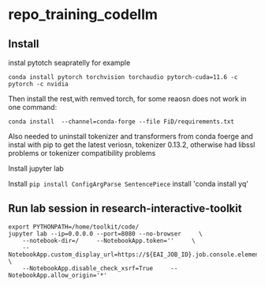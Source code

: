 # repo_training_codellm

## Install

instal pytotch seapratelly for example 
```
conda install pytorch torchvision torchaudio pytorch-cuda=11.6 -c pytorch -c nvidia
```

Then install the rest,with remved torch, for some reaosn does not work in one command:
```
conda install  --channel=conda-forge --file FiD/requirements.txt
```

Also needed to uninstall tokenizer and transformers from conda foerge and instal with pip to get the latest veriosn, tokenizer 0.13.2, otherwise had libssl problems or tokenizer compatibility problems

Install jupyter lab


Install `pip install ConfigArgParse SentencePiece`
install 'conda install yq'
 

## Run lab session in research-interactive-toolkit
```
export PYTHONPATH=/home/toolkit/code/
jupyter lab --ip=0.0.0.0 --port=8080 --no-browser     \
    --notebook-dir=/     --NotebookApp.token=''     \
    --NotebookApp.custom_display_url=https://${EAI_JOB_ID}.job.console.elementai.com    \
    --NotebookApp.disable_check_xsrf=True     --NotebookApp.allow_origin='*'
```


